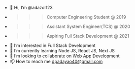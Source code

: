 - 👋 Hi, I’m @adazol123
- >>> Computer Engineering Student @ 2019
- >>> Assistant System Engineer(TCS) @ 2020
- >>> Aspiring Full Stack Development @ 2021
- 👀 I’m interested in Full Stack Development
- 🌱 I’m currently learning Node JS, React JS, Next JS
- 💞️ I’m looking to collaborate on Web App Development
- 📫 How to reach me dpadayao40@gmail.com

<!---
adazol123/adazol123 is a ✨ special ✨ repository because its `README.md` (this file) appears on your GitHub profile.
You can click the Preview link to take a look at your changes.
--->
